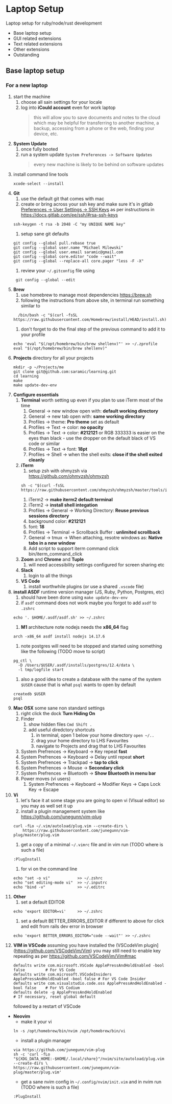 # Laptop Setup

Laptop setup for ruby/node/rust development

- Base laptop setup
- GUI related extensions
- Text related extensions
- Other extensions
- Outstanding

## Base laptop setup

### For a new laptop

1. start the machine
    1. choose all sain settings for your locale
    1. log into **iCould account** even for work laptop
        > this will allow you to save documents and notes to the cloud which
        > may be helpful for transferring to another machine, a backup,
        > accessing from a phone or the web, finding your device, etc.
1. **System Update**
    1. once fully booted
    1. run a system update `System Preferences -> Software Updates`
       > every new machine is likely to be behind on software updates
1. install command line tools
   ```
   xcode-select --install
   ```
1. **Git**
    1. use the default git that comes with mac
    1. create or bring across your ssh key and make sure it's in gitlab
       [Preferences -> User Settings -> SSH
       Keys](https://gitlab.com/-/profile/keys) as per instructions in
       https://docs.gitlab.com/ee/ssh/#rsa-ssh-keys
     ```
     ssh-keygen -t rsa -b 2048 -C "my UNIQUE NAME key"
     ```
    1. setup sane git defaults
    ```
    git config --global pull.rebase true
    git config --global user.name "Michael Milewski"
    git config --global user.email saramic@gmail.com
    git config --global core.editor "code --wait"
    git config --global --replace-all core.pager "less -F -X"
    ```
    1. review your `~/.gitconfig` file using
    ```
     git config --global --edit

    ```
1. **Brew**
    1. use homebrew to manage most dependencies https://brew.sh
    1. following the instructions from above site, in terminal run something similar to
     ```
       /bin/bash -c "$(curl -fsSL https://raw.githubusercontent.com/Homebrew/install/HEAD/install.sh)"
     ```
    1. don't forget to do the final step of the previous command to add it to your profile
     ```
     echo 'eval "$(/opt/homebrew/bin/brew shellenv)"' >> ~/.zprofile
     eval "$(/opt/homebrew/bin/brew shellenv)"
     ```
1. **Projects** directory for all your projects
    ```
    mkdir -p ~/Projects/me
    git clone git@github.com:saramic/learning.git
    cd learning
    make
    make update-dev-env
    ```
1. **Configure essentials**
    1. **Terminal** worth setting up even if you plan to use iTerm most of the time
        1. General -> new window open with: **default working directory**
        1. General -> new tab open with: **same working directory**
        1. Profiles -> theme: **Pro theme** set as default
        1. Profiles -> Text -> color: **no opacity**
        1. Profiles -> Text -> color: **#212121** or RGB 333333 is easier on
           the eyes than black - use the dropper on the default black of VS
           code or similar
        1. Profiles -> Text -> font: **18pt**
        1. Profiles -> Shell -> when the shell exits: **close if the shell exited cleanly**
    1. **iTerm**
        1. setup zsh with ohmyzsh via https://github.com/ohmyzsh/ohmyzsh
       ```
       sh -c "$(curl -fsSL https://raw.githubusercontent.com/ohmyzsh/ohmyzsh/master/tools/install.sh)"
       ```
        1. iTerm2 -> **make iterm2 default terminal**
        1. iTerm2 -> **install shell integation**
        1. Profiles -> General -> Working Directory: **Reuse previous sessions
           directory**
        1. background color: **#212121**
        1. font: **18**
        1. Profiles -> Terminal -> Scrollback Buffer : **unlimited scrollback**
        1. General -> tmux -> When attaching, resotre windows as: **Native tabs
           in a new window**
        1. Add script to support iterm command click
           bin/iterm_command_click
    1. **Zoom** and **Chrome** and **Tuple**
        1. will need accessibility settings configured for screen sharing etc
    1. **Slack**
        1. login to all the things
    1. **VS Code**
        1. install worthwhile plugins (or use a shared `.vscode` file)
1. **install ASDF** runtime version manager (JS, Ruby, Python, Postgres, etc)
    1. should have been done using `make update-dev-env`
    1. if `asdf` command does not work maybe you forgot to add `asdf` to `.zshrc`
    ```
    echo '. $HOME/.asdf/asdf.sh' >> ~/.zshrc
    ```
    1. **M1** architecture note nodejs needs the **x86_64** flag
    ```
    arch -x86_64 asdf install nodejs 14.17.6
    ```
    1. note postgres will need to be stopped and started using something like
       the following (TODO move to script)
    ```
    pg_ctl \
      -D /Users/$USER/.asdf/installs/postgres/12.4/data \
      -l tmp/logfile start
    ```
    1. also a good idea to create a database with the name of the system
       `$USER` cause that is what `psql` wants to open by default
    ```
    createdb $USER
    psql
    ```
1. **Mac OSX** some sane non standard settings
    1. right click the dock **Turn Hiding On**
    1. Finder
        1. show hidden files `Cmd Shift .`
        1. add useful diredctory shortcuts
            1. in terminal, open 1 below your home directory `open ~/..`
            1. drag your home directory to LHS Favourites
            1. navigate to Projects and drag that to LHS Favourites
    1. System Prefrences -> Keyboard -> Key repeat **fast**
    1. System Prefrences -> Keyboard -> Delay until repeat **short**
    1. System Prefrences -> Trackpad -> **tap to click**
    1. System Prefrences -> Mouse -> **Secondary click**
    1. System Prefrences -> Bluetooth -> **Show Bluetooth in menu bar**
    1. Power moves (vi users)
        1. System Prefrences -> Keyboard -> Modifier Keys -> Caps Lock Key -> Escape
1. **Vi**
    1. let's face it at some stage you are going to open vi (VIsual editor) so
       you may as well set it up
    1. install a plugin management system like
       https://github.com/junegunn/vim-plug
    ```
    curl -fLo ~/.vim/autoload/plug.vim --create-dirs \
        https://raw.githubusercontent.com/junegunn/vim-plug/master/plug.vim
    ```
    1. get a copy of a minimal `~/.vimrc` file and in vim run (TODO where is
       such a file)
    ```
    :PlugInstall
    ```
    1. for vi on the command line
    ```
    echo "set -o vi"            >> ~/.zshrc
    echo "set editing-mode vi"  >> ~/.inputrc
    echo "bind -v"              >> ~/.editrc
    ```
1. **Other**
    1. set a default EDITOR
    ```
    echo 'export EDITOR=vi'     >> ~/.zshrc
    ```
    1. set a default BETTER_ERRORS_EDITOR if different to above for click and
       edit from rails dev error in browser
    ```
    echo 'export BETTER_ERRORS_EDITOR="code --wait"' >> ~/.zshrc
    ```
1. **VIM in VSCode**
    assuming you have installed the (VSCodeVim
    plugin](https://github.com/VSCodeVim/Vim) you may still need to enable key
    repeating as per https://github.com/VSCodeVim/Vim#mac
    ```
    defaults write com.microsoft.VSCode ApplePressAndHoldEnabled -bool false         # For VS Code
    defaults write com.microsoft.VSCodeInsiders ApplePressAndHoldEnabled -bool false # For VS Code Insider
    defaults write com.visualstudio.code.oss ApplePressAndHoldEnabled -bool false    # For VS Codium
    defaults delete -g ApplePressAndHoldEnabled                                      # If necessary, reset global default
    ```
    followed by a restart of VSCode
    
- **Neovim**
    - make it your vi
    ```
    ln -s /opt/homebrew/bin/nvim /opt/homebrew/bin/vi
    ```
    - install a plugin manager
    ```
    via https://github.com/junegunn/vim-plug
    sh -c 'curl -fLo "${XDG_DATA_HOME:-$HOME/.local/share}"/nvim/site/autoload/plug.vim --create-dirs \
    https://raw.githubusercontent.com/junegunn/vim-plug/master/plug.vim'
    ```
    - get a sane nvim config in `~/.config/nvim/init.vim` and in nvim run (TODO
      where is such a file)
    ```
    :PlugInstall
    ```

